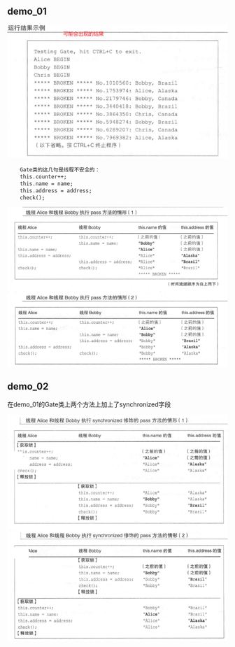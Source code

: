 ## demo_01

![img.png](demo-01-1.png)

```
    Gate类的这几句是线程不安全的：
    this.counter++;
    this.name = name;
    this.address = address;
    check();
```

![img.png](demo-01-2.png)

## demo_02

在demo_01的Gate类上两个方法上加上了synchronized字段

![img.png](demo-02-1.png)